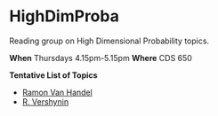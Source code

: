 # HighDimProba


Reading group on High Dimensional Probability topics.


**When** Thursdays 4.15pm-5.15pm
**Where** CDS 650

**Tentative List of Topics**

  - [Ramon Van Handel](http://www.princeton.edu/~rvan/APC550.pdf)
  - [R. Vershynin](http://www-personal.umich.edu/~romanv/papers/HDP-book/HDP-book.html)
  
  
